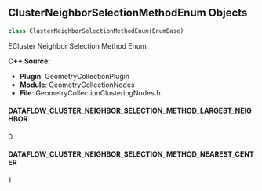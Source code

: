 ## ClusterNeighborSelectionMethodEnum Objects

```python
class ClusterNeighborSelectionMethodEnum(EnumBase)
```

ECluster Neighbor Selection Method Enum

**C++ Source:**

- **Plugin**: GeometryCollectionPlugin
- **Module**: GeometryCollectionNodes
- **File**: GeometryCollectionClusteringNodes.h

<a id="unreal.ClusterNeighborSelectionMethodEnum.DATAFLOW_CLUSTER_NEIGHBOR_SELECTION_METHOD_LARGEST_NEIGHBOR"></a>

#### DATAFLOW_CLUSTER_NEIGHBOR_SELECTION_METHOD_LARGEST_NEIGHBOR

0

<a id="unreal.ClusterNeighborSelectionMethodEnum.DATAFLOW_CLUSTER_NEIGHBOR_SELECTION_METHOD_NEAREST_CENTER"></a>

#### DATAFLOW_CLUSTER_NEIGHBOR_SELECTION_METHOD_NEAREST_CENTER

1

<a id="unreal.FloatToIntFunctionEnum"></a>